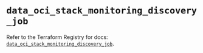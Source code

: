 # `data_oci_stack_monitoring_discovery_job`

Refer to the Terraform Registry for docs: [`data_oci_stack_monitoring_discovery_job`](https://registry.terraform.io/providers/oracle/oci/7.19.0/docs/data-sources/stack_monitoring_discovery_job).
